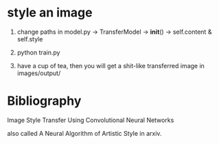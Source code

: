  # style an image 
 
 1. change paths in model.py -> TransferModel -> __init__() -> self.content & self.style
 
 2. python train.py
 
 3. have a cup of tea, then you will get a shit-like transferred image in images/output/
 
 # Bibliography
 Image Style Transfer Using Convolutional Neural Networks
 
 also called  A Neural Algorithm of Artistic Style in arxiv.
 
 